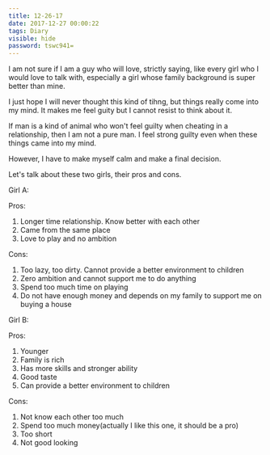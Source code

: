 ```yaml
---
title: 12-26-17
date: 2017-12-27 00:00:22
tags: Diary
visible: hide
password: tswc941=
---
```


I am not sure if I am a guy who will love, strictly saying, like every girl who I would love to talk with, especially a girl whose family background is super better than mine.

I just hope I will never thought this kind of tihng, but things really come into my mind. It makes me feel guity but I cannot resist to think about it.

If man is a kind of animal who won't feel guilty when cheating in a relationship, then I am not a pure man. I feel strong guilty even when these things came into my mind.

However, I have to make myself calm and make a final decision.

Let's talk about these two girls, their pros and cons.

Girl A:

Pros:

1. Longer time relationship. Know better with each other
2. Came from the same place
3. Love to play and no ambition

Cons:

1. Too lazy, too dirty. Cannot provide a better environment to children
2. Zero ambition and cannot support me to do anything
3. Spend too much time on playing
4. Do not have enough money and depends on my family to support me on buying a house

Girl B:

Pros:

1. Younger
2. Family is rich
3. Has more skills and stronger ability
4. Good taste
5. Can provide a better environment to children

Cons:

1. Not know each other too much
2. Spend too much money(actually I like this one, it should be a pro)
3. Too short
4. Not good looking
